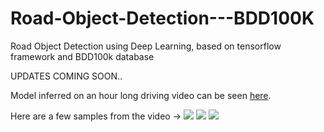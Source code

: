 # Road-Object-Detection---BDD100K
Road Object Detection using Deep Learning, based on tensorflow framework and BDD100k database

UPDATES COMING SOON..

Model inferred on an hour long driving video can be seen [here](https://youtu.be/kB-FWar58jY). 

Here are a few samples from the video -> 
![](demo_videos/demo_gif.gif)
![](demo_videos/demo_gif_2.gif)
![](demo_videos/demo_gif_3.gif)
